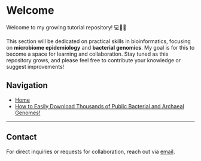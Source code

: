 # Welcome

Welcome to my growing tutorial repository! 💻🧬🦠

This section will be dedicated on practical skills in bioinformatics, focusing on **microbiome epidemiology** and **bacterial genomics**. My goal is for this to become a space for learning and collaboration. Stay tuned as this repository grows, and please feel free to contribute your knowledge or suggest improvements! 

## Navigation
- [Home](#)
- [How to Easily Download Thousands of Public Bacterial and Archaeal Genomes!](bacterial-archaeal-genomes-download.md)

<!-- 
### Quick Links
- [Installation Guides](installation.md)
- [FAQs](faqs.md)
- [Resources](resources.md)

---

 ## Latest Updates

Here you will find the latest updates or changes made to the repository:

1. **Update on Preprocessing Tools** - New preprocessing functions added on [September 14, 2024](preprocessing.md).
2. **Visualization Gallery Expanded** - Check out the new plots added to the [Data Visualization](data-visualization.md) section.
--->
---

## Contact
For direct inquiries or requests for collaboration, reach out via [email](mailto:gazollavolpiano@gmail.com).

 
